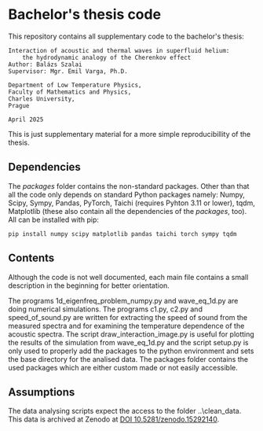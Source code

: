 # Bachelor's thesis code
This repository contains all supplementary code to the bachelor's thesis:

    Interaction of acoustic and thermal waves in superfluid helium: 
        the hydrodynamic analogy of the Cherenkov effect
    Author: Balázs Szalai
    Supervisor: Mgr. Emil Varga, Ph.D.
    
    Department of Low Temperature Physics, 
    Faculty of Mathematics and Physics,
    Charles University, 
    Prague
    
    April 2025

This is just supplementary material for a more simple reproducibillity of the thesis.

## Dependencies
The $packages$ folder contains the non-standard packages. Other than that all the code only depends on standard Python packages namely:
Numpy, Scipy, Sympy, Pandas, PyTorch, Taichi (requires Pyhton 3.11 or lower), tqdm, Matplotlib (these also contain all the dependencies of the $packages$, too).
All can be installed with pip:

    pip install numpy scipy matplotlib pandas taichi torch sympy tqdm

## Contents
Although the code is not well documented, each main file contains a small description in the beginning for better orientation.

The programs 1d_eigenfreq_problem_numpy.py and wave_eq_1d.py are doing numerical simulations. The programs c1.py, c2.py and speed_of_sound.py are written for extracting the speed of sound from the measured spectra
and for examining the temperature dependence of the acoustic spectra. The script draw_interaction_image.py is useful for plotting the results of the simulation from wave_eq_1d.py and the script setup.py is only used to properly add the packages to the python environment and sets the base directory for the analised data. The packages folder contains the used packages which are either custom made or not easily accessible. 

## Assumptions
The data analysing scripts expect the access to the folder ..\clean_data. This data is archived at Zenodo at [DOI 10.5281/zenodo.15292140](https://doi.org/10.5281/zenodo.15292140).
